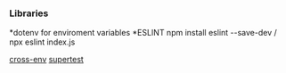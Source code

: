 ### Libraries

*dotenv for enviroment variables
*ESLINT npm install eslint --save-dev / npx eslint index.js

[cross-env](https://www.npmjs.com/package/cross-env)
[supertest](https://github.com/ladjs/supertest)